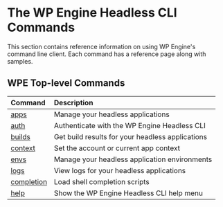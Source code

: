 # The WP Engine Headless CLI Commands

This section contains reference information on using WP Engine's command line
client. Each command has a reference page along with samples.

## WPE Top-level Commands

| Command | Description                                                                              |
|:--------|:-----------------------------------------------------------------------------------------|
| [apps](/reference/cli/wpe/alpha/apps)       | Manage your headless applications                    |
| [auth](/reference/cli/wpe/alpha/auth)       | Authenticate with the WP Engine Headless CLI         |
| [builds](/reference/cli/wpe/alpha/builds)   | Get build results for your headless applications     |
| [context](/reference/cli/wpe/alpha/context) | Set the account or current app context               |
| [envs](/reference/cli/wpe/alpha/envs)       | Manage your headless application environments        |
| [logs](/reference/cli/wpe/alpha/logs)       | View logs for your headless applications             |
| [completion](/reference/cli/wpe/completion) | Load shell completion scripts                        |
| [help](/reference/cli/wpe/help)             | Show the WP Engine Headless CLI help menu            |
